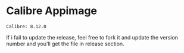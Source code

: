 # Calibre Appimage
    Calibre: 8.12.0

If i fail to update the release, feel free to fork it and update the version number and you'll get the file in release section.
